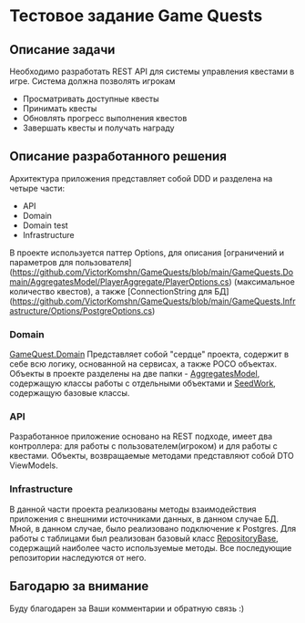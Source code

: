 # Тестовое задание Game Quests
## Описание задачи
Необходимо разработать REST API для системы управления квестами в игре. Система должна позволять игрокам
* Просматривать доступные квесты
* Принимать квесты
* Обновлять прогресс выполнения квестов
* Завершать квесты и получать награду

## Описание разработанного решения
Архитектура приложения представляет собой DDD и разделена на четыре части:

* API
* Domain
* Domain test
* Infrastructure

В проекте используется паттер Options, для описания [ограничений и параметров для пользователя] (https://github.com/VictorKomshn/GameQuests/blob/main/GameQuests.Domain/AggregatesModel/PlayerAggregate/PlayerOptions.cs) (максимальное количество квестов), а также [ConnectionString для БД] (https://github.com/VictorKomshn/GameQuests/blob/main/GameQuests.Infrastructure/Options/PostgreOptions.cs)

### Domain
[GameQuest.Domain](https://github.com/VictorKomshn/GameQuests/tree/main/GameQuests.Domain) Представляет собой "сердце" проекта, содержит в себе всю логику, основанной на сервисах, а также POCO объектах.
Объекты в проекте разделены на две папки - [AggregatesModel](https://github.com/VictorKomshn/GameQuests/tree/main/GameQuests.Domain/AggregatesModel), содержащую классы работы с отдельными объектами и [SeedWork](https://github.com/VictorKomshn/GameQuests/tree/main/GameQuests.Domain/SeedWork), содержащую базовые классы.

### API
Разработанное приложение основано на REST подходе, имеет два контроллера: для работы c пользователем(игроком) и для работы с квестами.
Объекты, возвращаемые методами представляют собой DTO ViewModels. 

### Infrastructure
В данной части проекта реализованы методы взаимодействия приложения с внешними источниками данных, в данном случае БД. Мной, в данном случае, было реализовано подключение к Postgres.
Для работы с таблицами был реализован базовый класс [RepositoryBase](https://github.com/VictorKomshn/GameQuests/blob/main/GameQuests.Infrastructure/Data/Repositories/RepositoryBase.cs), содержащий наиболее часто используемые методы. Все последующие репозитории наследуются от него.


## Багодарю за внимание
Буду благодарен за Ваши комментарии и обратную связь :)